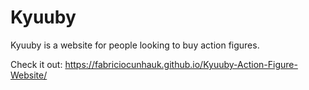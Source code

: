 # Kyuuby

 Kyuuby is a website for people looking to buy action figures.
 
Check it out: https://fabriciocunhauk.github.io/Kyuuby-Action-Figure-Website/
